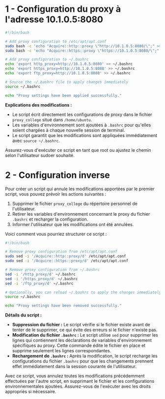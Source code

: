 # 1 - Configuration du proxy à l'adresse 10.1.0.5:8080

```bash
#!/bin/bash

# Add proxy configuration to /etc/apt/apt.conf
sudo bash -c 'echo "Acquire::http::proxy \"http://10.1.0.5:8080/\";" >> /etc/apt/apt.conf'
sudo bash -c 'echo "Acquire::https::proxy \"https://10.1.0.5:8080/\";" >> /etc/apt/apt.conf'

# Add proxy configuration to ~/.bashrc
echo 'export http_proxy=http://10.1.0.5:8080' >> ~/.bashrc
echo 'export https_proxy=http://10.1.0.5:8080' >> ~/.bashrc
echo 'export ftp_proxy=http://10.1.0.5:8080' >> ~/.bashrc

# Source the ~/.bashrc file to apply changes immediately
source ~/.bashrc

echo "Proxy settings have been applied successfully."
```

**Explications des modifications :**
- Le script écrit directement les configurations de proxy dans le fichier `proxy_college` situé dans `/home/ubuntu`.
- Les variables d'environnement sont ajoutées à `.bashrc` pour qu'elles soient chargées à chaque nouvelle session de terminal.
- Le script garantit que les modifications sont appliquées immédiatement avec `source ~/.bashrc`.

Assurez-vous d'exécuter ce script en tant que root ou ajustez le chemin selon l'utilisateur sudoer souhaité.



# 2 - Configuration inverse

Pour créer un script qui annule les modifications apportées par le premier script, vous pouvez prévoir les actions suivantes :

1. Supprimer le fichier `proxy_college` du répertoire personnel de l'utilisateur.
2. Retirer les variables d'environnement concernant le proxy du fichier `.bashrc` et recharger la configuration.
3. Informer l'utilisateur que les modifications ont été annulées.

Voici comment vous pourriez structurer ce script :

```bash
#!/bin/bash

# Remove proxy configuration from /etc/apt/apt.conf
sudo sed -i '/Acquire::http::proxy/d' /etc/apt/apt.conf
sudo sed -i '/Acquire::https::proxy/d' /etc/apt/apt.conf

# Remove proxy configuration from ~/.bashrc
sed -i '/http_proxy/d' ~/.bashrc
sed -i '/https_proxy/d' ~/.bashrc
sed -i '/ftp_proxy/d' ~/.bashrc

# Optionally, you can reload ~/.bashrc to apply the changes immediately
source ~/.bashrc

echo "Proxy settings have been removed successfully."

```

**Détails du script :**
- **Suppression du fichier :** Le script vérifie si le fichier existe avant de tenter de le supprimer, ce qui évite des erreurs si le fichier n'existe pas.
- **Modification du fichier `.bashrc` :** Le script utilise `sed` pour supprimer les lignes qui contiennent les déclarations de variables d'environnement spécifiques au proxy. Cette commande édite le fichier en place et supprime seulement les lignes correspondantes.
- **Rechargement de `.bashrc` :** Après la modification, le script recharge les configurations du fichier `.bashrc` pour que les changements prennent effet immédiatement dans la session courante de l'utilisateur.

Avec ce script, vous annulez toutes les modifications précédemment effectuées par l'autre script, en supprimant le fichier et les configurations environnementales ajoutées. Assurez-vous de l'exécuter avec les droits appropriés si nécessaire.
